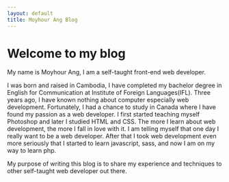 ```yaml
---
layout: default
title: Moyhour Ang Blog
---
```


<div class="post">
	<h1 class="pageTitle">Welcome to my blog</h1>
		<p class="intro">My name is Moyhour Ang, I am a self-taught front-end web developer.</p>
		<p> I was born and raised in Cambodia, I have completed my bachelor degree in English for Communication at Institute of Foreign Languages(IFL). Three years ago, I have known nothing about computer especially web development. Fortunately, I had a chance to study in Canada where I have found my passion as a web developer. I first started teaching myself Photoshop and later I studied HTML and CSS. The more I learn about web development, the more I fall in love with it. I am telling myself that one day I really want to be a web developer. After that I took web development even more seriously that I started to learn javascript, sass, and now I am on my way to learn php.</p>
		<p> My purpose of writing this blog is to share my experience and techniques to other self-taught web developer out there.</p>

</div>
